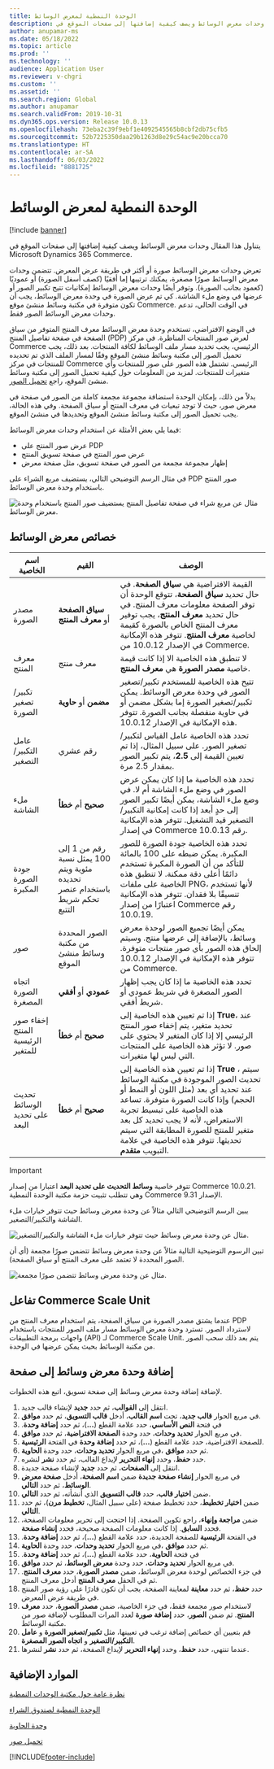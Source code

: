 ```yaml
---
title: الوحدة النمطية لمعرض الوسائط
description: يتناول هذا المقال وحدات معرض الوسائط ويصف كيفية إضافتها إلى صفحات الموقع في Microsoft Dynamics 365 Commerce.
author: anupamar-ms
ms.date: 05/18/2022
ms.topic: article
ms.prod: ''
ms.technology: ''
audience: Application User
ms.reviewer: v-chgri
ms.custom: ''
ms.assetid: ''
ms.search.region: Global
ms.author: anupamar
ms.search.validFrom: 2019-10-31
ms.dyn365.ops.version: Release 10.0.13
ms.openlocfilehash: 73eba2c39f9ebf1e4092545565b8cbf2db75cfb5
ms.sourcegitcommit: 52b7225350daa29b1263d8e29c54ac9e20bcca70
ms.translationtype: HT
ms.contentlocale: ar-SA
ms.lasthandoff: 06/03/2022
ms.locfileid: "8881725"
---
```

# <a name="media-gallery-module"></a>الوحدة النمطية لمعرض الوسائط

[!include [banner](includes/banner.md)]

يتناول هذا المقال وحدات معرض الوسائط ويصف كيفية إضافتها إلى صفحات الموقع في Microsoft Dynamics 365 Commerce.

تعرض وحدات معرض الوسائط صورة أو أكثر في طريقة عرض المعرض. تتضمن وحدات معرض الوسائط صورًا مصغرة، يمكنك ترتيبها إما أفقيًا (كصف أسفل الصورة) أو عموديًا (كعمود بجانب الصورة). وتوفر أيضًا وحدات معرض الوسائط إمكانيات تتيح تكبير الصور أو عرضها في وضع ملء الشاشة. كي تم عرض الصورة في وحدة معرض الوسائط، يجب أن تكون متوفرة في مكتبة وسائط منشئ موقع Commerce. في الوقت الحالي، تدعم وحدات معرض الوسائط الصور فقط.

في الوضع الافتراضي، تستخدم وحدة معرض الوسائط معرف المنتج المتوفر من سياق الصفحة في صفحة تفاصيل المنتج (PDP) لعرض صور المنتجات المناظرة. في مركز Commerce الرئيسي، يجب تحديد مسار ملف الوسائط لكافة المنتجات. بعد ذلك، يجب تحميل الصور إلى مكتبة وسائط منشئ الموقع وفقًا لمسار الملف الذي تم تحديده للمنتجات في مركز Commerce الرئيسي. تشتمل هذه الصور على صور للمنتجات وأي متغيرات للمنتجات. لمزيد من المعلومات حول كيفية تحميل الصور إلى مكتبة وسائط منشئ الموقع، راجع [تحميل الصور](dam-upload-images.md).

بدلاً من ذلك، بإمكان الوحدة استضافة مجموعة مجمعة كاملة من الصور في صفحة في معرض صور، حيث لا توجد تبعيات في معرف المنتج أو سياق الصفحة. وفي هذه الحالة، يجب تحميل الصور إلى مكتبة وسائط منشئ الموقع وتحديدها في منشئ الموقع.

فيما يلي بعض الأمثلة عن استخدام وحدات معرض الوسائط:

- عرض صور المنتج على PDP
- عرض صور المنتج في صفحة تسويق المنتج
- إظهار مجموعة مجمعة من الصور في صفحة تسويق، مثل صفحة معرض

في مثال الرسم التوضيحي التالي، يستضيف مربع الشراء على PDP صور المنتج باستخدام وحدة معرض الوسائط.

![مثال عن مربع شراء في صفحة تفاصيل المنتج يستضيف صور المنتج باستخدام وحدة معرض الوسائط.](./media/ecommerce-pdp-buybox.PNG)

## <a name="media-gallery-properties"></a>خصائص معرض الوسائط

| اسم الخاصية | القيم | الوصف |
|---------------|--------|-------------|
| مصدر الصورة | **سياق الصفحة** أو **معرف المنتج** | القيمة الافتراضية هي **سياق الصفحة**. في حال تحديد **سياق الصفحة**، تتوقع الوحدة أن توفر الصفحة معلومات معرف المنتج. في حال تحديد **معرف المنتج**، يجب توفير معرف المنتج الخاص بالصورة كقيمة لخاصية **معرف المنتج**. تتوفر هذه الإمكانية في الإصدار 10.0.12 من Commerce. |
| معرف المنتج | معرف منتج | لا تنطبق هذه الخاصية الا إذا كانت قيمة خاصية **مصدر الصورة** هي **معرف المنتج**. |
| تكبير/تصغير الصورة | **مضمن** أو **حاوية** | تتيح هذه الخاصية للمستخدم تكبير/تصغير الصور في وحدة معرض الوسائط. يمكن تكبير/تصغير الصورة إما بشكل مضمن أو في حاوية منفصلة بجانب الصورة. تتوفر هذه الإمكانية في الإصدار 10.0.12. |
| عامل التكبير/التصغير | رقم عشري | تحدد هذه الخاصية عامل القياس لتكبير/تصغير الصور. على سبيل المثال، إذا تم تعيين القيمة إلى **2.5**، يتم تكبير الصور بمقدار 2.5 مرة. |
| ملء الشاشة | **صحيح** أم **خطأ** | تحدد هذه الخاصية ما إذا كان يمكن عرض الصور في وضع ملء الشاشة أم لا. في وضع ملء الشاشة، يمكن أيضًا تكبير الصور إلى حدٍ أبعد إذا كانت إمكانية التكبير/التصغير قيد التشغيل. تتوفر هذه الإمكانية في إصدار Commerce رقم 10.0.13. |
| جودة الصورة المكبرة | رقم من 1 إلى 100 يمثل نسبة مئوية ويتم تحديده باستخدام عنصر تحكم شريط التتبع | تحدد هذه الخاصية جودة الصورة للصور المكبرة. يمكن ضبطه على 100 بالمائة للتأكد من أن الصورة المكبرة تستخدم دائمًا أعلى دقة ممكنة. لا تنطبق هذه الخاصية على ملفات PNG، لأنها تستخدم تنسيقًا بلا فقدان. تتوفر هذه الإمكانية اعتبارًا من إصدار Commerce رقم 10.0.19. |
| صور | الصور المحددة من مكتبة وسائط منشئ الموقع‬ | يمكن أيضًا تجميع الصور لوحدة معرض وسائط، بالإضافة إلى عرضها منتج. وسيتم إلحاق هذه الصور بأي صور منتجات متوفرة. تتوفر هذه الإمكانية في الإصدار 10.0.12 من Commerce. |
| اتجاه الصورة المصغرة | **عمودي** أو **أفقي** | تحدد هذه الخاصية ما إذا كان يجب إظهار الصور المصغرة في شريط عمودي أو شريط أفقي. |
| إخفاء صور المنتج الرئيسية للمتغير | **صحيح** أم **خطأ** | إذا تم تعيين هذه الخاصية إلى **True**، عند تحديد متغير، يتم إخفاء صور المنتج الرئيسي إلا إذا كان المتغير لا يحتوي على صور. لا تؤثر هذه الخاصية على المنتجات التي ليس لها متغيرات. |
| تحديث الوسائط على تحديد البعد | **صحيح** أم **خطأ** | إذا تم تعيين هذه الخاصية إلى **True** ، سيتم تحديث الصور الموجودة في مكتبة الوسائط عند تحديد أي بعد (مثل اللون أو النمط أو الحجم) وإذا كانت الصورة متوفرة. تساعد هذه الخاصية على تبسيط تجربة الاستعراض، لأنه لا يجب تحديد كل بعد متغير للمنتج للصورة المطابقة التي سيتم تحديثها. تتوفر هذه الخاصية في علامة التبويب **متقدم**. |

> [!IMPORTANT]
> تتوفر خاصية **وسائط التحديث على تحديد البعد** اعتبارا من إصدار Commerce 10.0.21. وهي تتطلب تثبيت حزمة مكتبة الوحدة النمطية Commerce الإصدار 9.31.

يبين الرسم التوضيحي التالي مثالاً عن وحدة معرض وسائط حيث تتوفر خيارات ملء الشاشة والتكبير/التصغير.

![مثال عن وحدة معرض وسائط حيث تتوفر خيارات ملء الشاشة والتكبير/التصغير.](./media/ecommerce-media-zoom.png)

تبين الرسوم التوضيحية التالية مثالاً عن وحدة معرض وسائط تتضمن صورًا مجمعة (أي أن الصور المحددة لا تعتمد على معرف المنتج أو سياق الصفحة).

![مثال عن وحدة معرض وسائط تتضمن صورًا مجمعة.](./media/ecommerce-media-curated.PNG)

## <a name="commerce-scale-unit-interaction"></a>تفاعل Commerce Scale Unit

عندما يشتق مصدر الصورة من سياق الصفحة، يتم استخدام معرف المنتج من PDP لاسترداد الصور. تسترد وحدة معرض الوسائط مسار ملف الصور للمنتجات باستخدام واجهات برمجة التطبيقات (API) لـ Commerce Scale Unit. يتم بعد ذلك سحب الصور من مكتبة الوسائط بحيث يمكن عرضها في الوحدة.

## <a name="add-a-media-gallery-module-to-a-page"></a>إضافة وحدة معرض وسائط إلى صفحة

لإضافة إضافة وحدة معرض وسائط إلى صفحة تسويق، اتبع هذه الخطوات.

1. انتقل إلى **القوالب**، ثم حدد **جديد** لإنشاء قالب جديد.
1. في مربع الحوار **قالب جديد**، تحت **اسم القالب**، أدخل **قالب التسويق**، ثم حدد **موافق**.
1. في فتحة **النص الأساسي‬‬‏‫**، حدد علامة القطع (**...**)، ثم حدد **إضافة وحدة**.
1. في مربع الحوار **تحديد وحدات**، حدد وحدة **الصفحة الافتراضية**، ثم حدد **موافق**.
1. في الفتحة **الرئيسية‏‎** للصفحة الافتراضية، حدد علامة القطع (**...**)، ثم حدد **إضافة وحدة**.
1. في مربع الحوار **تحديد وحدات**، حدد وحدة **الحاوية‬‏‎**، ثم حدد **موافق**.
1. حدد **حفظ**، وحدد **إنهاء التحرير** لإيداع القالب، ثم حدد **نشر** لنشره.
1. انتقل إلى **الصفحات**، ثم حدد **جديد** لإنشاء صفحة جديدة.
1. في مربع الحوار **إنشاء صفحة جديدة** ضمن **اسم الصفحة**، أدخل **صفحة معرض الوسائط**، ثم حدد **التالي**.
1. ضمن **اختيار قالب**، حدد **قالب التسويق** الذي أنشأته، ثم حدد **التالي**.
1. ضمن **اختيار تخطيط**، حدد تخطيط صفحة (على سبيل المثال، **تخطيط مرن**)، ثم حدد **التالي**.
1. ضمن **مراجعة وإنهاء**، راجع تكوين الصفحة. إذا احتجت إلى تحرير معلومات الصفحة، فحدد **السابق**. إذا كانت معلومات الصفحة صحيحة، فحدد **إنشاء صفحة**. 
1. في الفتحة **الرئيسية** للصفحة الجديدة، حدد علامة القطع (**...**)، ثم حدد **إضافة وحدة‬‏‫**.
1. في مربع الحوار **تحديد وحدات**، حدد وحدة **الحاوية‬‏‎**، ثم حدد **موافق**.
1. في فتحة **الحاوية‬‬‏‫**، حدد علامة القطع (**...**)، ثم حدد **إضافة وحدة**.
1. في مربع الحوار **تحديد وحدات**، حدد وحدة **معرض الوسائط**، ثم حدد **موافق**.
1. في جزء الخصائص لوحدة معرض الوسائط، ضمن **مصدر الصورة**، حدد **معرف المنتج**. ثم في الحقل **معرف المنتج** أدخل معرف المنتج.
1. حدد **حفظ**، ثم حدد **معاينة** لمعاينة الصفحة. يجب أن تكون قادرًا على رؤية صور المنتج في طريقة عرض المعرض.
1. لاستخدام صور مجمعة فقط، في جزء الخاصية، ضمن **مصدر الصورة**، حدد **معرف المنتج**. ثم ضمن **الصور**، حدد **إضافة صورة** لعدد المرات المطلوب لإضافة صور من مكتبة الوسائط.
1. قم بتعيين أي خصائص إضافة ترغب في تعيينها، مثل **تكبير/تصغير الصورة** و **عامل التكبير/التصغير** و **اتجاه الصور المصغرة**.
1. عندما تنتهي، حدد **حفظ**، وحدد **إنهاء التحرير** لإيداع الصفحة، ثم حدد **نشر** لنشرها.

## <a name="additional-resources"></a>الموارد الإضافية

[نظرة عامة حول مكتبة الوحدات النمطية](starter-kit-overview.md)

[الوحدة النمطية لصندوق الشراء](add-buy-box.md)

[وحدة الحاوية](add-container-module.md)

[تحميل صور](dam-upload-images.md)


[!INCLUDE[footer-include](../includes/footer-banner.md)]
